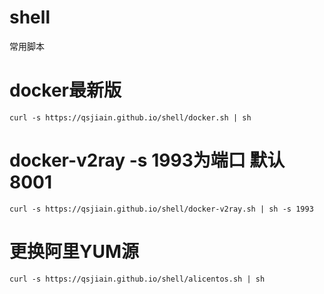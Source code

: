 # shell
常用脚本

# docker最新版
`curl -s https://qsjiain.github.io/shell/docker.sh | sh`
# docker-v2ray -s 1993为端口 默认8001
`curl -s https://qsjiain.github.io/shell/docker-v2ray.sh | sh -s 1993`

# 更换阿里YUM源
`curl -s https://qsjiain.github.io/shell/alicentos.sh | sh`
